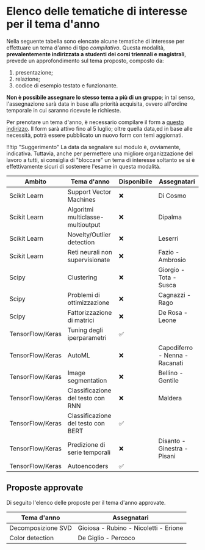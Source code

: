 # Elenco delle tematiche di interesse per il tema d'anno

Nella seguente tabella sono elencate alcune tematiche di interesse per effettuare un tema d'anno di tipo *compilativo*. Questa modalità, **prevalentemente indirizzata a studenti dei corsi triennali e magistrali**, prevede un approfondimento sul tema proposto, composto da:

1. presentazione;
2. relazione;
3. codice di esempio testato e funzionante.

**Non è possibile assegnare lo stesso tema a più di un gruppo**; in tal senso, l'assegnazione sarà data in base alla priorità acquisita, ovvero all'ordine temporale in cui saranno ricevute le richieste.

Per prenotare un tema d'anno, è necessario compilare il form a [questo indirizzo](https://forms.office.com/Pages/ResponsePage.aspx?id=w40yxt-vzkCEbTJu6thtSVfdZxxDnWhIlC6w5g4aktJUNEFURkJTNU9FQU80U0s2QlVLUDVEODhWUy4u). Il form sarà attivo fino al 5 luglio; oltre quella data,ed in base alle necessità, potrà essere pubblicato un nuovo form con temi aggiornati.

!!!tip "Suggerimento"
    La data da segnalare sul modulo è, ovviamente, indicativa. Tuttavia, anche per permettere una migliore organizzazione del lavoro a tutti, si consiglia di "bloccare" un tema di interesse soltanto se si è effettivamente sicuri di sostenere l'esame in questa modalità.

| Ambito | Tema d'anno | Disponibile | Assegnatari |
| ------ | ----------- | ----------- | ----------- |
| Scikit Learn | Support Vector Machines | :x: | Di Cosmo |
| Scikit Learn | Algoritmi multiclasse-multioutput | :x: | Dipalma |
| Scikit Learn | Novelty/Outlier detection | :x: | Leserri |
| Scikit Learn | Reti neurali non supervisionate | :x: | Fazio - Ambrosio |
| Scipy | Clustering | :x: | Giorgio - Tota - Susca |
| Scipy | Problemi di ottimizzazione | :x: | Cagnazzi - Rago |
| Scipy | Fattorizzazione di matrici | :x: | De Rosa - Leone |
| TensorFlow/Keras | Tuning degli iperparametri | :white_check_mark: | |
| TensorFlow/Keras | AutoML | :x: | Capodiferro - Nenna - Racanati |
| TensorFlow/Keras | Image segmentation | :x: | Bellino - Gentile |
| TensorFlow/Keras | Classificazione del testo con RNN | :x: | Maldera |
| TensorFlow/Keras | Classificazione del testo con BERT | :white_check_mark: | |
| TensorFlow/Keras | Predizione di serie temporali | :x: | Disanto - Ginestra - Pisani |
| TensorFlow/Keras | Autoencoders | :white_check_mark: | |

## Proposte approvate

Di seguito l'elenco delle proposte per il tema d'anno approvate.

| Tema d'anno | Assegnatari |
| ----------- | ----------- |
| Decomposizione SVD | Gioiosa - Rubino - Nicoletti - Erione |
| Color detection | De Giglio - Percoco |
